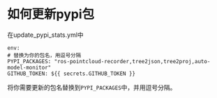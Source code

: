 # 如何更新pypi包
在update_pypi_stats.yml中
```shell
env:
# 替换为你的包名，用逗号分隔
PYPI_PACKAGES: "ros-pointcloud-recorder,tree2json,tree2proj,auto-model-monitor"
GITHUB_TOKEN: ${{ secrets.GITHUB_TOKEN }}
```
将你需要更新的包名替换到`PYPI_PACKAGES`中，并用逗号分隔。